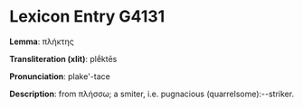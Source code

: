 # Lexicon Entry G4131

**Lemma**: πλήκτης

**Transliteration (xlit)**: plḗktēs

**Pronunciation**: plake'-tace

**Description**:
from πλήσσω; a smiter, i.e. pugnacious (quarrelsome):--striker.
